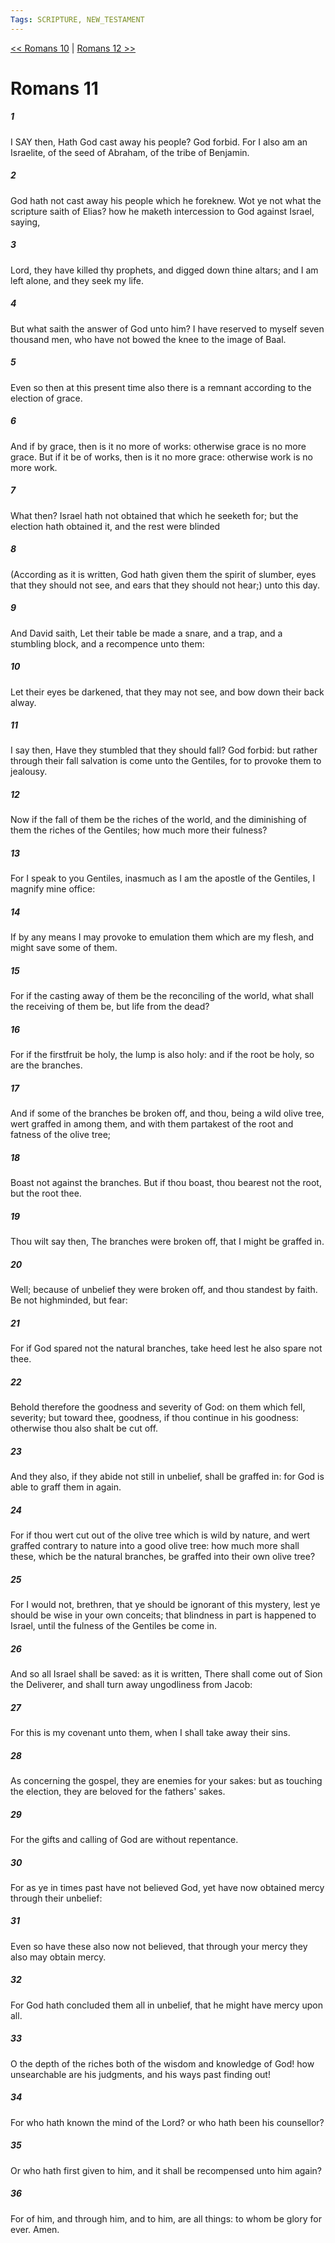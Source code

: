 ```yaml
---
Tags: SCRIPTURE, NEW_TESTAMENT
---
```


[<< Romans 10](NEW_TESTAMENT/06_Romans/Romans_10.md) | [Romans 12 >>](NEW_TESTAMENT/06_Romans/Romans_12.md)

# Romans 11

##### 1
 I SAY then, Hath God cast away his people? God forbid. For I also am an Israelite, of the seed of Abraham, of the tribe of Benjamin.
##### 2
 God hath not cast away his people which he foreknew. Wot ye not what the scripture saith of Elias? how he maketh intercession to God against Israel, saying,
##### 3
 Lord, they have killed thy prophets, and digged down thine altars; and I am left alone, and they seek my life.
##### 4
 But what saith the answer of God unto him? I have reserved to myself seven thousand men, who have not bowed the knee to the image of Baal.
##### 5
 Even so then at this present time also there is a remnant according to the election of grace.
##### 6
 And if by grace, then is it no more of works: otherwise grace is no more grace. But if it be of works, then is it no more grace: otherwise work is no more work.
##### 7
 What then? Israel hath not obtained that which he seeketh for; but the election hath obtained it, and the rest were blinded
##### 8
 (According as it is written, God hath given them the spirit of slumber, eyes that they should not see, and ears that they should not hear;) unto this day.
##### 9
 And David saith, Let their table be made a snare, and a trap, and a stumbling block, and a recompence unto them:
##### 10
 Let their eyes be darkened, that they may not see, and bow down their back alway.
##### 11
 I say then, Have they stumbled that they should fall? God forbid: but rather through their fall salvation is come unto the Gentiles, for to provoke them to jealousy.
##### 12
 Now if the fall of them be the riches of the world, and the diminishing of them the riches of the Gentiles; how much more their fulness?
##### 13
 For I speak to you Gentiles, inasmuch as I am the apostle of the Gentiles, I magnify mine office:
##### 14
 If by any means I may provoke to emulation them which are my flesh, and might save some of them.
##### 15
 For if the casting away of them be the reconciling of the world, what shall the receiving of them be, but life from the dead?
##### 16
 For if the firstfruit be holy, the lump is also holy: and if the root be holy, so are the branches.
##### 17
 And if some of the branches be broken off, and thou, being a wild olive tree, wert graffed in among them, and with them partakest of the root and fatness of the olive tree;
##### 18
 Boast not against the branches. But if thou boast, thou bearest not the root, but the root thee.
##### 19
 Thou wilt say then, The branches were broken off, that I might be graffed in.
##### 20
 Well; because of unbelief they were broken off, and thou standest by faith. Be not highminded, but fear:
##### 21
 For if God spared not the natural branches, take heed lest he also spare not thee.
##### 22
 Behold therefore the goodness and severity of God: on them which fell, severity; but toward thee, goodness, if thou continue in his goodness: otherwise thou also shalt be cut off.
##### 23
 And they also, if they abide not still in unbelief, shall be graffed in: for God is able to graff them in again.
##### 24
 For if thou wert cut out of the olive tree which is wild by nature, and wert graffed contrary to nature into a good olive tree: how much more shall these, which be the natural branches, be graffed into their own olive tree?
##### 25
 For I would not, brethren, that ye should be ignorant of this mystery, lest ye should be wise in your own conceits; that blindness in part is happened to Israel, until the fulness of the Gentiles be come in.
##### 26
 And so all Israel shall be saved: as it is written, There shall come out of Sion the Deliverer, and shall turn away ungodliness from Jacob:
##### 27
 For this is my covenant unto them, when I shall take away their sins.
##### 28
 As concerning the gospel, they are enemies for your sakes: but as touching the election, they are beloved for the fathers' sakes.
##### 29
 For the gifts and calling of God are without repentance.
##### 30
 For as ye in times past have not believed God, yet have now obtained mercy through their unbelief:
##### 31
 Even so have these also now not believed, that through your mercy they also may obtain mercy.
##### 32
 For God hath concluded them all in unbelief, that he might have mercy upon all.
##### 33
 O the depth of the riches both of the wisdom and knowledge of God! how unsearchable are his judgments, and his ways past finding out!
##### 34
 For who hath known the mind of the Lord? or who hath been his counsellor?
##### 35
 Or who hath first given to him, and it shall be recompensed unto him again?
##### 36
 For of him, and through him, and to him, are all things: to whom be glory for ever. Amen.
